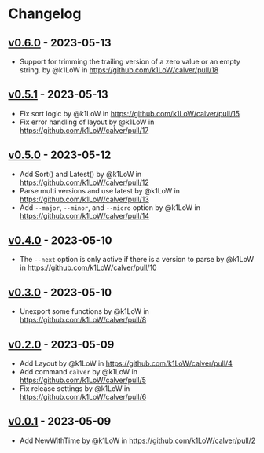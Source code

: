 # Changelog

## [v0.6.0](https://github.com/k1LoW/calver/compare/v0.5.1...v0.6.0) - 2023-05-13
- Support for trimming the trailing version of a zero value or an empty string. by @k1LoW in https://github.com/k1LoW/calver/pull/18

## [v0.5.1](https://github.com/k1LoW/calver/compare/v0.5.0...v0.5.1) - 2023-05-13
- Fix sort logic by @k1LoW in https://github.com/k1LoW/calver/pull/15
- Fix error handling of layout by @k1LoW in https://github.com/k1LoW/calver/pull/17

## [v0.5.0](https://github.com/k1LoW/calver/compare/v0.4.0...v0.5.0) - 2023-05-12
- Add Sort() and Latest() by @k1LoW in https://github.com/k1LoW/calver/pull/12
- Parse multi versions and use latest by @k1LoW in https://github.com/k1LoW/calver/pull/13
- Add `--major`, `--minor`, and `--micro` option by @k1LoW in https://github.com/k1LoW/calver/pull/14

## [v0.4.0](https://github.com/k1LoW/calver/compare/v0.3.0...v0.4.0) - 2023-05-10
- The `--next` option is only active if there is a version to parse by @k1LoW in https://github.com/k1LoW/calver/pull/10

## [v0.3.0](https://github.com/k1LoW/calver/compare/v0.2.0...v0.3.0) - 2023-05-10
- Unexport some functions by @k1LoW in https://github.com/k1LoW/calver/pull/8

## [v0.2.0](https://github.com/k1LoW/calver/compare/v0.1.0...v0.2.0) - 2023-05-09
- Add Layout by @k1LoW in https://github.com/k1LoW/calver/pull/4
- Add command `calver` by @k1LoW in https://github.com/k1LoW/calver/pull/5
- Fix release settings by @k1LoW in https://github.com/k1LoW/calver/pull/6

## [v0.0.1](https://github.com/k1LoW/calver/commits/v0.0.1) - 2023-05-09
- Add NewWithTime by @k1LoW in https://github.com/k1LoW/calver/pull/2
